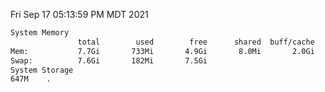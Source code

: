 Fri Sep 17 05:13:59 PM MDT 2021
```bash
System Memory
               total        used        free      shared  buff/cache   available
Mem:           7.7Gi       733Mi       4.9Gi       8.0Mi       2.0Gi       6.6Gi
Swap:          7.6Gi       182Mi       7.5Gi
System Storage
647M	.
```
```bash
